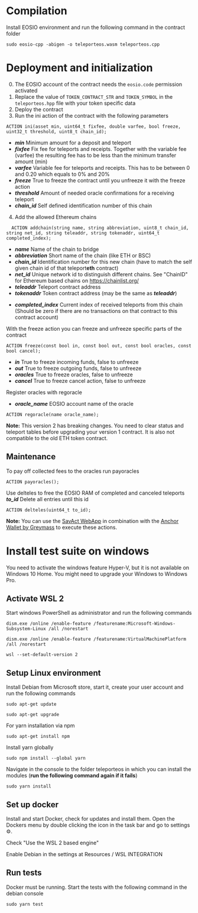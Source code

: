 # Compilation

Install EOSIO environment and run the following command in the contract folder

```
sudo eosio-cpp -abigen -o teleporteos.wasm teleporteos.cpp
```

# Deployment and initialization

0. The EOSIO account of the contract needs the `eosio.code` permission activated
1. Replace the value of `TOKEN_CONTRACT_STR` and `TOKEN_SYMBOL` in the `teleporteos.hpp` file with your token specific data
2. Deploy the contract
3. Run the ini action of the contract with the following parameters

```
ACTION ini(asset min, uint64_t fixfee, double varfee, bool freeze, uint32_t threshold, uint8_t chain_id);
```

- **_min_** Minimum amount for a deposit and teleport
- **_fixfee_** Fix fee for teleports and receipts. Together with the variable fee (varfee) the resulting fee has to be less than the minimum transfer amount (min)
- **_varfee_** Variable fee for teleports and receipts. This has to be between 0 and 0.20 which equals to 0% and 20%
- **_freeze_** True to freeze the contract until you unfreeze it with the freeze action
- **_threshold_** Amount of needed oracle confirmations for a receiving teleport
- **_chain_id_** Self defined identification number of this chain

4. Add the allowed Ethereum chains

```
  ACTION addchain(string name, string abbreviation, uint8_t chain_id, string net_id, string teleaddr, string tokenaddr, uint64_t completed_index);
```

- **_name_** Name of the chain to bridge
- **_abbreviation_** Short name of the chain (like ETH or BSC)
- **_chain_id_** Identification number for this new chain (have to match the self given chain id of that teleport**eth** contract)
- **_net_id_** Unique network id to distinguish different chains. See "ChainID" for Ethereum based chains on https://chainlist.org/
- **_teleaddr_** Teleport contract address
- **_tokenaddr_** Token contract address (may be the same as **_teleaddr_**)

* **_completed_index_** Current index of received teleports from this chain (Should be zero if there are no transactions on that contract to this contract account)

With the freeze action you can freeze and unfreeze specific parts of the contract

```
ACTION freeze(const bool in, const bool out, const bool oracles, const bool cancel);
```

- **_in_** True to freeze incoming funds, false to unfreeze
- **_out_** True to freeze outgoing funds, false to unfreeze
- **_oracles_** True to freeze oracles, false to unfreeze
- **_cancel_** True to freeze cancel action, false to unfreeze

Register oracles with regoracle

- **_oracle_name_** EOSIO account name of the oracle

```
ACTION regoracle(name oracle_name);
```

**Note:** This version 2 has breaking changes. You need to clear status and teleport tables before upgrading your version 1 contract. It is also not compatible to the old ETH token contract.

## Maintenance

To pay off collected fees to the oracles run payoracles

```
ACTION payoracles();
```

Use delteles to free the EOSIO RAM of completed and canceled teleports
**_to_id_** Delete all entries until this id

```
ACTION delteles(uint64_t to_id);
```

**Note:** You can use the [SavAct WebApp](https://savact.app/#/_trx_/teleport/setup) in combination with the [Anchor Wallet by Greymass](https://greymass.com/en/anchor/) to execute these actions.

# Install test suite on windows

You need to activate the windows feature Hyper-V, but it is not available on Windows 10 Home. You might need to upgrade your Windows to Windows Pro.

## Activate WSL 2

Start windows PowerShell as administrator and run the following commands

```
dism.exe /online /enable-feature /featurename:Microsoft-Windows-Subsystem-Linux /all /norestart
```

```
dism.exe /online /enable-feature /featurename:VirtualMachinePlatform /all /norestart
```

```
wsl --set-default-version 2
```

## Setup Linux environment

Install Debian from Microsoft store, start it, create your user account and run the following commands

```
sudo apt-get update
```

```
sudo apt-get upgrade
```

For yarn installation via npm

```
sudo apt-get install npm
```

Install yarn globally

```
sudo npm install --global yarn
```

Navigate in the console to the folder teleporteos in which you can install the modules (**run the following command again if it fails**)

```
sudo yarn install
```

## Set up docker

Install and start Docker, check for updates and install them. Open the Dockers menu by double clicking the icon in the task bar and go to settings ⚙️.

Check "Use the WSL 2 based engine"

Enable Debian in the settings at Resources / WSL INTEGRATION

## Run tests

Docker must be running. Start the tests with the following command in the debian console

```
sudo yarn test
```
